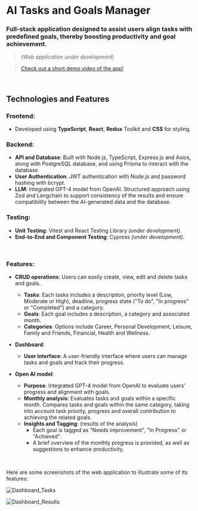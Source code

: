 # AI Tasks and Goals Manager

### Full-stack application designed to assist users align tasks with predefined goals, thereby boosting productivity and goal achievement.

> (*Web application under development*)

> [Check out a short demo video of the app!](https://go.screenpal.com/watch/cZh62tVLfXn)

<br/>

## Technologies and Features
### Frontend:
- Developed using **TypeScript**, **React**, **Redux** Toolkit and **CSS** for styling.
### Backend:
- **API and Database**: Built with Node.js, TypeScript, Express.js and Axios, along with PostgreSQL database, and using Prisma to interact with the database.
- **User Authentication**: JWT authentication with Node.js and password hashing with bcrypt.
- **LLM**: integrated GPT-4 model from OpenAI. Structured approach using Zod and Langchain to support consistency of the results and ensure compatibility between the AI-generated data and the database.
### Testing: 
- **Unit Testing**: Vitest and React Testing Library *(under development)*.
- **End-to-End and Component Testing**: Cypress *(under development)*.

<br/>

### Features:

- **CRUD operations**:  Users can easily create, view, edit and delete tasks and goals. 
    - **Tasks**: Each tasks includes a description, priority level (Low, Moderate or High), deadline, progress state ("To do", "In progress" or "Completed") and a category. 
    - **Goals**: Each goal includes a description, a category and associated month. 
    - **Categories**: Options include Career, Personal Development, Leisure, Family and Friends, Financial, Health and Wellness.

- **Dashboard**: 
    - **User interface**: A user-friendly interface where users can manage tasks and goals and track their progress.

- **Open AI model**:
    - **Purpose**: Integrated GPT-4 model from OpenAI to evaluate users’ progress and alignment with goals. 
    - **Monthly analysis**: Evaluates tasks and goals within a specific month. Compares tasks and goals within the same category, taking into account task priority, progress and overall contribution to achieving the related goals. 
    - **Insights and Tagging**: (results of the analysis)
        - Each goal is tagged as "Needs improvement", "In Progress" or "Achieved".
        - A brief overview of the monthly progress is provided, as well as suggestions to enhance productivity.


<br/>

Here are some screenshots of the web application to illustrate some of its features:

![Dashboard_Tasks](https://github.com/fatimampg/ai-tasks-goals/assets/142017021/09ddb190-8b8e-4f51-8e96-cbbe1e08c1dc)

![Dashboard_Results](https://github.com/fatimampg/ai-tasks-goals/assets/142017021/d1e18ee7-9442-4141-8116-7e733fdcd982)